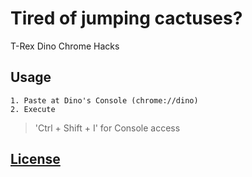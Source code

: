 # Tired of jumping cactuses?

T-Rex Dino Chrome Hacks

## Usage
    1. Paste at Dino's Console (chrome://dino)
    2. Execute
> 'Ctrl + Shift + I' for Console access

## [License](https://github.com/mstr-Wolf/chrome_dino_hacks/blob/master/LICENSE)
